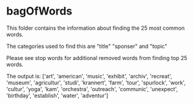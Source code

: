 # bagOfWords

This folder contains the information about finding the 25 most common words. 

The categories used to find this are "title" "sponser" and "topic" 

Please see stop words for additional removed words from finding top 25 words.

The output is: ['art', 'american', 'music', 'exhibit', 'archiv', 'recreat', 'museum', 'agricultur', 'studi', 'krannert', 'farm', 'tour', 'spurlock', 'work', 'cultur', 'yoga', 'kam', 'orchestra', 'outreach', 'communic', 'unexpect', 'birthday', 'establish', 'water', 'adventur']
